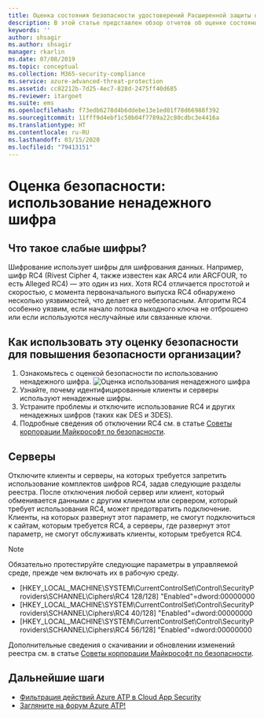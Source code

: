 ```yaml
---
title: Оценка состояния безопасности удостоверений Расширенной защиты от угроз Azure с ненадежным шифром
description: В этой статье представлен обзор отчетов об оценке состояния безопасности удостоверений с ненадежным шифром Azure ATP.
keywords: ''
author: shsagir
ms.author: shsagir
manager: rkarlin
ms.date: 07/08/2019
ms.topic: conceptual
ms.collection: M365-security-compliance
ms.service: azure-advanced-threat-protection
ms.assetid: cc82212b-7d25-4ec7-828d-2475ff40d685
ms.reviewer: itargoet
ms.suite: ems
ms.openlocfilehash: f73edb6278d4b6ddebe13e1ed01f78d66988f392
ms.sourcegitcommit: 11fff9d4ebf1c50b04f7789a22c80cdbc3e4416a
ms.translationtype: HT
ms.contentlocale: ru-RU
ms.lasthandoff: 03/15/2020
ms.locfileid: "79413151"
---
```

# <a name="security-assessment-weak-cipher-usage"></a>Оценка безопасности: использование ненадежного шифра


## <a name="what-are-weak-ciphers"></a>Что такое слабые шифры? 

Шифрование использует шифры для шифрования данных. Например, шифр RC4 (Rivest Cipher 4, также известен как ARC4 или ARCFOUR, то есть Alleged RC4) — это один из них. Хотя RC4 отличается простотой и скоростью, с момента первоначального выпуска RC4 обнаружено несколько уязвимостей, что делает его небезопасным. Алгоритм RC4 особенно уязвим, если начало потока выходного ключа не отброшено или если используются неслучайные или связанные ключи. 

## <a name="how-do-i-use-this-security-assessment-to-improve-my-organizational-security-posture"></a>Как использовать эту оценку безопасности для повышения безопасности организации? 

1. Ознакомьтесь с оценкой безопасности по использованию ненадежного шифра. 
    ![Оценка использования ненадежного шифра](media/atp-cas-isp-weak-cipher-2.png)
1. Узнайте, почему идентифицированные клиенты и серверы используют ненадежные шифры.   
1. Устраните проблемы и отключите использование RC4 и других ненадежных шифров (таких как DES и 3DES). 
1. Подробные сведения об отключении RC4 см. в статье [Советы корпорации Майкрософт по безопасности](https://support.microsoft.com/help/2868725/microsoft-security-advisory-update-for-disabling-rc4). 

## <a name="remediation"></a>Серверы

Отключите клиенты и серверы, на которых требуется запретить использование комплектов шифров RC4, задав следующие разделы реестра. После отключения любой сервер или клиент, который обменивается данными с другим клиентом или сервером, который требует использования RC4, может предотвратить подключение. Клиенты, на которых развернут этот параметр, не смогут подключиться к сайтам, которым требуется RC4, а серверы, где развернут этот параметр, не смогут обслуживать клиенты, которым требуется RC4.

> [!NOTE]
>Обязательно протестируйте следующие параметры в управляемой среде, прежде чем включать их в рабочую среду. 
- [HKEY_LOCAL_MACHINE\SYSTEM\CurrentControlSet\Control\SecurityProviders\SCHANNEL\Ciphers\RC4 128/128]   "Enabled"=dword:00000000 
- [HKEY_LOCAL_MACHINE\SYSTEM\CurrentControlSet\Control\SecurityProviders\SCHANNEL\Ciphers\RC4 40/128]   "Enabled"=dword:00000000
- [HKEY_LOCAL_MACHINE\SYSTEM\CurrentControlSet\Control\SecurityProviders\SCHANNEL\Ciphers\RC4 56/128]   "Enabled"=dword:00000000

Дополнительные сведения о скачивании и обновлении изменений реестра см. в статье [Советы корпорации Майкрософт по безопасности](https://docs.microsoft.com/security-updates/SecurityAdvisories/2013/2868725).


## <a name="next-steps"></a>Дальнейшие шаги
- [Фильтрация действий Azure ATP в Cloud App Security](atp-activities-filtering-mcas.md)
- [Загляните на форум Azure ATP!](https://aka.ms/azureatpcommunity)
